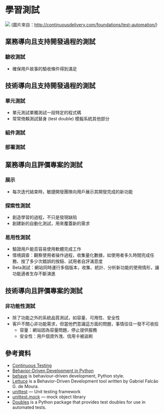 # 學習測試

![](http://continuousdelivery.com/images/test-quadrant.png)
(圖片來自：http://continuousdelivery.com/foundations/test-automation/)

## 業務導向且支持開發過程的測試

### 驗收測試
- 確保用戶故事的驗收條件得到滿足

## 技術導向且支持開發過程的測試

### 單元測試
- 單元測試單獨測試一段特定的程式碼
- 常常倚賴測試替身 (test double) 模擬系統其他部分

### 組件測試

### 部署測試

## 業務導向且評價專案的測試

### 展示
- 每次迭代結束時，敏捷開發團隊向用戶展示其開發完成的新功能

### 探索性測試
- 創造學習的過程，不只是發現缺陷
- 創建新的自動化測試，用來覆蓋新的需求

### 易用性測試
- 驗證用戶能否容易使用軟體完成工作
- 情境調查：觀察使用者操作過程，收集量化數據，如使用者多久時間完成任務、按了多少次錯誤的按鈕、試用者自評滿意度
- Beta測試：網站同時運行多個版本，收集、統計、分析新功能的使用情形，讓功能適者生存不斷演進

## 技術導向且評價專案的測試

### 非功能性測試
- 除了功能之外的系統品質測試，如容量、可用性、安全性
- 客戶不關心非功能需求，但當他們意識這方面的問題，事情往往一發不可收拾
  - 容量：網站因為容量問題，停止提供服務
  - 安全性：用戶個資外洩、信用卡被盜刷

## 參考資料
- [Continuous Testing](http://continuousdelivery.com/foundations/test-automation/)
- [Behavior-Driven Development in Python](http://code.tutsplus.com/tutorials/behavior-driven-development-in-python--net-26547)
- [behave](http://pythonhosted.org/behave/) is behaviour-driven development, Python style.
- [Lettuce](http://lettuce.it/) is a Behavior-Driven Development tool written by Gabriel Falcão G. de Moura.
- [unittest](https://docs.python.org/3/library/unittest.html) — Unit testing framework
- [unittest.mock](https://docs.python.org/3/library/unittest.mock.html) — mock object library
- [Doubles](http://doubles.readthedocs.io/) is a Python package that provides test doubles for use in automated tests.

